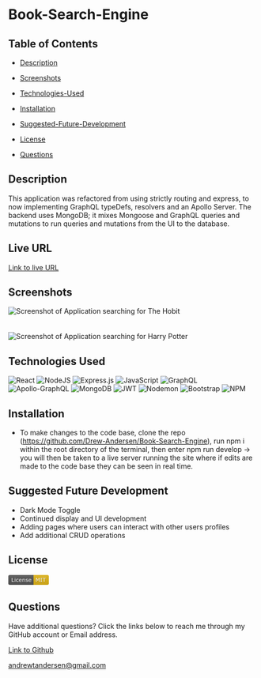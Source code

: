 # Book-Search-Engine

## Table of Contents

- [Description](#description)

- [Screenshots](#screenshots)

- [Technologies-Used](#technologies-used)

- [Installation](#installation)

- [Suggested-Future-Development](#suggested-future-development)

- [License](#license)

- [Questions](#questions)

## Description

This application was refactored from using strictly routing and express, to now implementing GraphQL typeDefs, resolvers and an Apollo Server. The backend uses MongoDB; it mixes Mongoose and GraphQL queries and mutations to run queries and mutations from the UI to the database.


## Live URL

[Link to live URL](https://main--beamish-tulumba-9a9686.netlify.app/)

## Screenshots

![Screenshot of Application searching for The Hobit](<images/Screenshot 2024-09-04 at 8.56.40 PM.png>)
<br /><br /><br />
![Screenshot of Application searching for Harry Potter](<images/Screenshot 2024-09-04 at 8.56.56 PM.png>)

## Technologies Used

![React](https://img.shields.io/badge/react-%2320232a.svg?style=for-the-badge&logo=react&logoColor=%2361DAFB)
![NodeJS](https://img.shields.io/badge/node.js-6DA55F?style=for-the-badge&logo=node.js&logoColor=white)
![Express.js](https://img.shields.io/badge/express.js-%23404d59.svg?style=for-the-badge&logo=express&logoColor=%2361DAFB)
![JavaScript](https://img.shields.io/badge/javascript-%23323330.svg?style=for-the-badge&logo=javascript&logoColor=%23F7DF1E)
![GraphQL](https://img.shields.io/badge/GraphQL-E10098.svg?style=for-the-badge&logo=GraphQL&logoColor=white)
![Apollo-GraphQL](https://img.shields.io/badge/-ApolloGraphQL-311C87?style=for-the-badge&logo=apollo-graphql)
![MongoDB](https://img.shields.io/badge/MongoDB-%234ea94b.svg?style=for-the-badge&logo=mongodb&logoColor=white)
![JWT](https://img.shields.io/badge/JWT-black?style=for-the-badge&logo=JSON%20web%20tokens)
![Nodemon](https://img.shields.io/badge/Nodemon-76D04B.svg?style=for-the-badge&logo=Nodemon&logoColor=white)
![Bootstrap](https://img.shields.io/badge/Bootstrap-7952B3.svg?style=for-the-badge&logo=Bootstrap&logoColor=white)
![NPM](https://img.shields.io/badge/NPM-%23CB3837.svg?style=for-the-badge&logo=npm&logoColor=white)

## Installation

- To make changes to the code base, clone the repo (https://github.com/Drew-Andersen/Book-Search-Engine), run npm i within the root directory of the terminal, then enter npm run develop -> you will then be taken to a live server running the site where if edits are made to the code base they can be seen in real time.

## Suggested Future Development

- Dark Mode Toggle
- Continued display and UI development
- Adding pages where users can interact with other users profiles 
- Add additional CRUD operations

## License

![MIT License badge](<./images/MIT-badge.png>)

## Questions

Have additional questions? Click the links below to reach me through my GitHub account or Email address.

[Link to Github](https://github.com/Drew-Andersen)

<a href="mailto:andrewtandersen@gmail.com">andrewtandersen@gmail.com</a>
